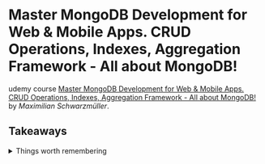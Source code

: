 <!--
// cSpell:ignore Schwarzmüller 
 -->

# Master MongoDB Development for Web & Mobile Apps. CRUD Operations, Indexes, Aggregation Framework - All about MongoDB!

 
udemy course [Master MongoDB Development for Web & Mobile Apps. CRUD Operations, Indexes, Aggregation Framework - All about MongoDB!](https://www.udemy.com/course/mongodb-the-complete-developers-guidey/) by *Maximilian Schwarzmüller*. 



## Takeaways
<details>
<summary>
Things worth remembering
</summary>

default port is 27017

- the `{$set:{}}` is used inside update commands.
- we can't use `.pretty()` after `findOne`.
- matching a value greater than a threshold `db.flightData.find({distance:{$gt:10000}})`
- `update` doesn't care if we forget the `{$set:{}}` part, it will replace the entire document.
- the **_id** field in always included in projections, unless excluded with `{_id:0}`.
- Nested Documents Limits:
  - up 100 levels of nesting.
  - max size of the document is 16MB.
- `db.patients.find({"history":{$elemMatch:{"disease":"cold"}}}).pretty()`
- `db.dropDatabase()`
- `db.myCollection.drop()`
- `db.customers.aggregate([$lookup:{from: "books",localField: "favBooks",foreignField:"_id",as: "favBookData"}])` - merge documents.
- `show dbs` - list database
- `use <db>` - switch to a database
	<samp>
	switched to db shop
	</samp>
- `show collections` - list collections in database
- `db.products.insertOne()`
- `db.products.find()`
- `.pretty()`
- `db.stats()`

command | action
----|----
`db.help()` | help on db methods
`db.mycoll.help()`| help on collection methods
`sh.help()` | sharding helpers
`rs.help()` | replica set helpers
`help admin` | administrative help
`help connect` | connecting to a db help
`help keys` | key shortcuts
`help misc` | misc things to know
`help mr` | mapreduce


DataType | Notes | Example
---|---|---
Text | always quotes | "Max"
Boolean | true of false | true
Integer | int32 | 55, `NumberInt(11)`
NumberLong | int64 | 1000000000, `NumberLong(1000000000)`
double | floating point| 12.25
NumberDecimal | High precision | 12.99, `NumberDecimal(11.95)`
ObjectId | automatically generated, has a timestamp internally | ObjectId("text")
ISODate | date | ISODate("2018-09-09")
Timestamp| date time |Timestamp(11421532)
Embedded Documents | nesting | {"a":{}}
Array | list of values| {"b":[]}

</details>

